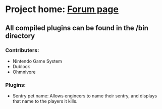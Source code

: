# Project home: [Forum page](http://www.prestige-gaming.org/showthread.php?t=27833)

## All compiled plugins can be found in the /bin directory

### Contributers:
* Nintendo Game System
* Dublock
* Ohmnivore

### Plugins:
* Sentry pet name: Allows engineers to name their sentry, and displays that name to the players it kills. 